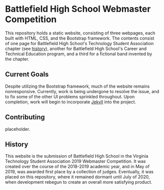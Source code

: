 # Battlefield High School Webmaster Competition

This repository holds a static website, consisting of three webpages, each built with HTML, CSS, and the Bootstrap framework. The contents consist of one page for Battlefield High School's Technology Student Association chapter (see [history](#history)), another for Battlefield High School's Career and Technical Education program, and a third for a fictional band invented by the chapter.

## Current Goals

Despite utilizing the Bootstrap framework, much of the website remains nonresponsive. Currently, work is being undergone to resolve the issue, and to fix some of the other UI problems sprinkled throughout. Upon completion, work will begin to incorporate [Jekyll](https://jekyllrb.com/) into the project. 

## Contributing

placeholder.

## History

This website is the submission of Battlefield High School in the Virginia Technology Student Association 2019 Webmaster Competition. It was created over the course of the 2018-2019 academic year, and in May of 2019, was awarded first place by a collection of judges. Eventually, it was placed on this repository, where it remained dormant until July of 2020, when development rebegun to create an overall more satisfying product.

